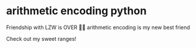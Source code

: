 # arithmetic encoding python

Friendship with LZW is OVER 🙅‍♂️ arithmetic encoding is my new best friend

Check out my sweet ranges!
